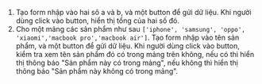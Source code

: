 1. Tạo form nhập vào hai sô a và b, và một button để gửi dữ liệu. Khi người dùng click vào button, hiển thị tổng của hai
   số đó.
2. Cho một mảng các sản phẩm như sau `['iphone', 'samsung', 'oppo', 'xiaomi','macbook pro','macbook air']`.
   Tạo form nhập vào tên sản phẩm, và một button để gửi dữ liệu.
   Khi người dùng click vào button, kiểm tra xem tên sản phẩm đó có trong mảng trên không, nếu có thì hiển thị thông
   báo "Sản phẩm này có trong mảng", nếu không thì hiển thị thông báo "Sản phẩm này không có trong mảng".
